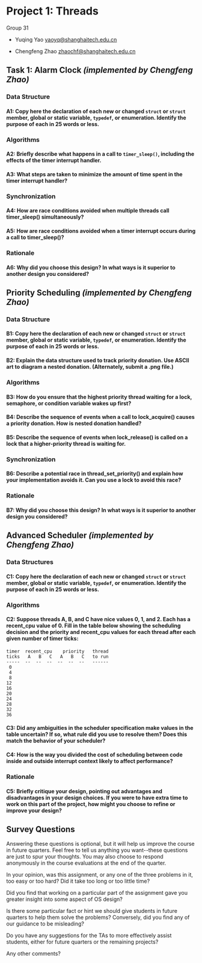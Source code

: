 # Project 1: Threads

Group 31

- Yuqing Yao yaoyq@shanghaitech.edu.cn

- Chengfeng Zhao zhaochf@shanghaitech.edu.cn

## Task 1: Alarm Clock  *(implemented by Chengfeng Zhao)*

### Data Structure

#### A1: Copy here the declaration of each new or changed `struct` or `struct` member, global or static variable, `typedef`, or enumeration.  Identify the purpose of each in 25 words or less.







### Algorithms

#### A2: Briefly describe what happens in a call to `timer_sleep()`, including the effects of the timer interrupt handler.



#### A3: What steps are taken to minimize the amount of time spent in the timer interrupt handler?



### Synchronization

#### A4: How are race conditions avoided when multiple threads call timer_sleep() simultaneously?



#### A5: How are race conditions avoided when a timer interrupt occurs during a call to timer_sleep()?



### Rationale

#### A6: Why did you choose this design?  In what ways is it superior to another design you considered?



## Priority Scheduling  *(implemented by Chengfeng Zhao)*

### Data Structure

#### B1: Copy here the declaration of each new or changed `struct` or `struct` member, global or static variable, `typedef`, or enumeration.  Identify the purpose of each in 25 words or less.



#### B2: Explain the data structure used to track priority donation. Use ASCII art to diagram a nested donation.  (Alternately, submit a .png file.)



### Algorithms

#### B3: How do you ensure that the highest priority thread waiting for a lock, semaphore, or condition variable wakes up first?



#### B4: Describe the sequence of events when a call to lock_acquire() causes a priority donation.  How is nested donation handled?



#### B5: Describe the sequence of events when lock_release() is called on a lock that a higher-priority thread is waiting for.



### Synchronization

#### B6: Describe a potential race in thread_set_priority() and explain how your implementation avoids it. Can you use a lock to avoid this race?



### Rationale

#### B7: Why did you choose this design?  In what ways is it superior to another design you considered?



## Advanced Scheduler  *(implemented by Chengfeng Zhao)*

### Data Structures

#### C1: Copy here the declaration of each new or changed `struct` or `struct` member, global or static variable, `typedef`, or enumeration.  Identify the purpose of each in 25 words or less.



### Algorithms

#### C2: Suppose threads A, B, and C have nice values 0, 1, and 2.  Each has a recent_cpu value of 0.  Fill in the table below showing the scheduling decision and the priority and recent_cpu values for each thread after each given number of timer ticks:

```
timer  recent_cpu    priority   thread
ticks   A   B   C   A   B   C   to run
-----  --  --  --  --  --  --   ------
 0     
 4
 8
12
16
20
24
28
32
36
```

#### C3: Did any ambiguities in the scheduler specification make values in the table uncertain?  If so, what rule did you use to resolve them?  Does this match the behavior of your scheduler?



#### C4: How is the way you divided the cost of scheduling between code inside and outside interrupt context likely to affect performance?



### Rationale

#### C5: Briefly critique your design, pointing out advantages and disadvantages in your design choices.  If you were to have extra time to work on this part of the project, how might you choose to refine or improve your design?



## Survey Questions

Answering these questions is optional, but it will help us improve the course in future quarters.  Feel free to tell us anything you want--these questions are just to spur your thoughts.  You may also choose to respond anonymously in the course evaluations at the end of the quarter.

In your opinion, was this assignment, or any one of the three problems in it, too easy or too hard?  Did it take too long or too little time?

Did you find that working on a particular part of the assignment gave you greater insight into some aspect of OS design?

Is there some particular fact or hint we should give students in future quarters to help them solve the problems?  Conversely, did you find any of our guidance to be misleading?

Do you have any suggestions for the TAs to more effectively assist students, either for future quarters or the remaining projects?

Any other comments?

